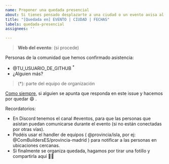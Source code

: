```yaml
---
name: Proponer una quedada presencial
about: Si tienes pensado desplazarte a una ciudad o un evento avisa al resto
title: "[Quedada en] EVENTO | CIUDAD | FECHAS"
labels: quedada-presencial
assignees: ''

---
```


> **Web del evento**: (si procede)

<!-- Mensaje opcional -->

Personas de la comunidad que hemos confirmado asistencia:
* @TU_USUARIO_DE_GITHUB <sup>*</sup>
* ¿Alguien más?

> (*): parte del equipo de organización

[Como siempre](https://github.com/ComBuildersES/punto-de-encuentro/blob/main/CONTRIBUTING.md#encuentros-presenciales), si alguien se apunta que  responda en este issue y hacemos por quedar 😄 .

Recordatorios:
* En Discord tenemos el canal #eventos, para que las personas que asistan puedan comunicarse durante el evento (si no están conectadas por otras vías).
* Podéis usar el handler de equipos ( @provincia/isla, por ej: @ComBuildersES/provincia-madrid ) para notificar a las personas en ubicaciones cercanas.
* Si finalmente se organiza quedada, hagamos por tirar una fotillo y compartirla aquí 📸😜
